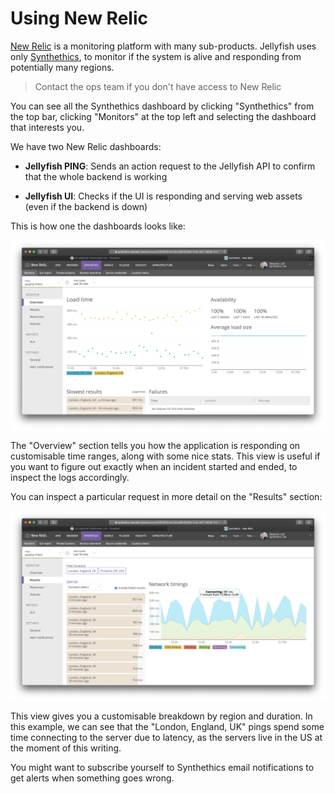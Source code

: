 Using New Relic
===============

[New Relic](https://www.newrelic.com) is a monitoring platform with many
sub-products. Jellyfish uses only
[Synthethics](https://newrelic.com/products/synthetics), to monitor if the
system is alive and responding from potentially many regions.

> Contact the ops team if you don't have access to New Relic

You can see all the Synthethics dashboard by clicking "Synthethics" from the
top bar, clicking "Monitors" at the top left and selecting the dashboard that
interests you.

We have two New Relic dashboards:

- **Jellyfish PING**: Sends an action request to the Jellyfish API to confirm
	that the whole backend is working

- **Jellyfish UI**: Checks if the UI is responding and serving web assets (even
	if the backend is down)

This is how one the dashboards looks like:

![Jellyfish PING Overview](./assets/newrelic-jellyfish-ping.png)

The "Overview" section tells you how the application is responding on
customisable time ranges, along with some nice stats. This view is useful if
you want to figure out exactly when an incident started and ended, to inspect
the logs accordingly.

You can inspect a particular request in more detail on the "Results" section:

![Jellyfish PING Results](./assets/newrelic-jellyfish-ping-results.png)

This view gives you a customisable breakdown by region and duration. In this
example, we can see that the "London, England, UK" pings spend some time
connecting to the server due to latency, as the servers live in the US at the
moment of this writing.

You might want to subscribe yourself to Synthethics email notifications to get
alerts when something goes wrong.
